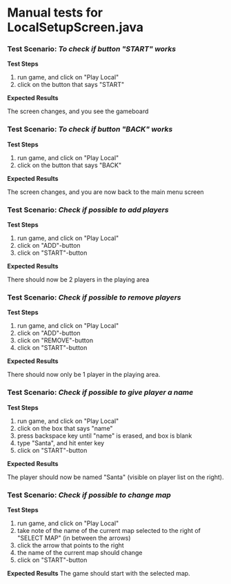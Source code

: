 # **Manual tests for LocalSetupScreen.java**

### **Test Scenario**: _To check if button "START" works_

**Test Steps**

1. run game, and click on "Play Local"
2. click on the button that says "START"

**Expected Results**

The screen changes, and you see the gameboard

### **Test Scenario**: _To check if button "BACK" works_

**Test Steps**

1. run game, and click on "Play Local"
2. click on the button that says "BACK"

**Expected Results**

The screen changes, and you are now back to the main menu screen


### **Test Scenario:** _Check if possible to add players_

**Test Steps**

1. run game, and click on "Play Local"
2. click on "ADD"-button
3. click on "START"-button

**Expected Results**

There should now be 2 players in the playing area

### **Test Scenario:** _Check if possible to remove players_

**Test Steps**

1. run game, and click on "Play Local"
2. click on "ADD"-button
3. click on "REMOVE"-button   
4. click on "START"-button

**Expected Results**

There should now only be 1 player in the playing area.

### **Test Scenario:** _Check if possible to give player a name_

**Test Steps**

1. run game, and click on "Play Local"
2. click on the box that says "name"
3. press backspace key until "name" is erased, and box is blank
4. type "Santa", and hit enter key
5. click on "START"-button

**Expected Results**

The player should now be named "Santa" (visible on player list on the right).

### **Test Scenario:** _Check if possible to change map_

**Test Steps**

1. run game, and click on "Play Local"
2. take note of the name of the current map selected to the right of "SELECT MAP" (in between the arrows)
3. click the arrow that points to the right
4. the name of the current map should change
5. click on "START"-button

**Expected Results**
The game should start with the selected map.



